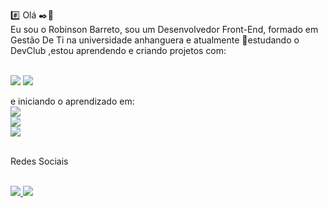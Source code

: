 :hash: Olá :black_nib::dizzy:
<br>
Eu sou o Robinson Barreto, sou um Desenvolvedor Front-End, formado em Gestão De Ti na universidade anhanguera e atualmente :ledger:estudando o DevClub ,estou aprendendo e criando projetos com:
<br>
<br>

<img src="https://img.shields.io/badge/HTML5-E34F26?style=for-the-badge&logo=html5&logoColor=white">
	<img src="https://img.shields.io/badge/CSS3-1572B6?style=for-the-badge&logo=css3&logoColor=white">
<br>


e iniciando o aprendizado em:
<br><img src="https://img.shields.io/badge/JavaScript-F7DF1E?style=for-the-badge&logo=javascript&logoColor=black">
<br>  <img src="https://img.shields.io/badge/React_Native-20232A?style=for-the-badge&logo=react&logoColor=61DAFB"> 
<br> <img src="https://img.shields.io/badge/TypeScript-007ACC?style=for-the-badge&logo=typescript&logoColor=white">
<br>
<br>
<p>Redes Sociais</p>
<a href="https://www.instagram.com/robinhobarreto853/" > 
<br><img src="https://img.shields.io/badge/Instagram-E4405F?style=for-the-badge&logo=instagram&logoColor=white"> </a>
<a href="https://www.linkedin.com/in/robinson-barreto-82931a250/"> <img src="https://img.shields.io/badge/LinkedIn-0077B5?style=for-the-badge&logo=linkedin&logoColor=white">

